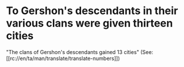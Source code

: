 # To Gershon's descendants in their various clans were given thirteen cities

"The clans of Gershon's descendants gained 13 cities" (See: [[rc://en/ta/man/translate/translate-numbers]])

